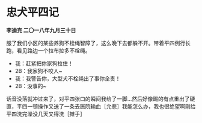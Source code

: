 # 忠犬平四记 
**李迪克	二〇一八年九月三十日**

服了我们小区的某些养狗不栓绳智障了，这么晚下去都躲不开。带着平四例行长跑，看见路边一个拉布拉多不栓绳。

- 我：赶紧把你家狗拉住！
- 2B：我家狗不咬人~
- 我：我警告你，大型犬不栓绳出了事你全责！
- 2B：没事的~

话音没落就冲过来了，对平四张口的瞬间我给了一脚…然后好像踢的有点重出了硬直，平四一顿操作又送了一条去医院输血［允悲］我能怎么办，我也很绝望啊刚给平四洗完澡没几天又得洗［摊手］
